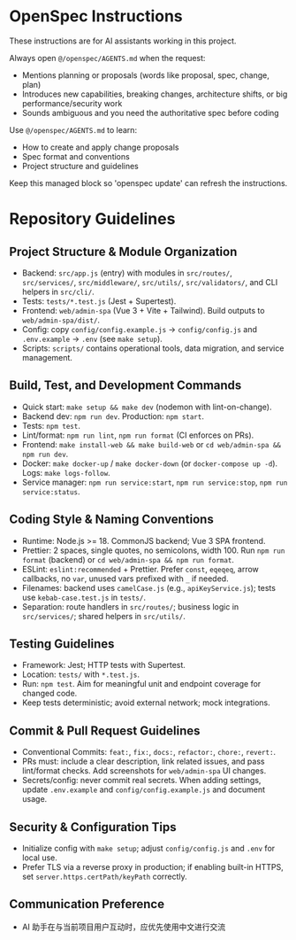 <!-- OPENSPEC:START -->
# OpenSpec Instructions

These instructions are for AI assistants working in this project.

Always open `@/openspec/AGENTS.md` when the request:
- Mentions planning or proposals (words like proposal, spec, change, plan)
- Introduces new capabilities, breaking changes, architecture shifts, or big performance/security work
- Sounds ambiguous and you need the authoritative spec before coding

Use `@/openspec/AGENTS.md` to learn:
- How to create and apply change proposals
- Spec format and conventions
- Project structure and guidelines

Keep this managed block so 'openspec update' can refresh the instructions.

<!-- OPENSPEC:END -->

# Repository Guidelines

## Project Structure & Module Organization
- Backend: `src/app.js` (entry) with modules in `src/routes/`, `src/services/`, `src/middleware/`, `src/utils/`, `src/validators/`, and CLI helpers in `src/cli/`.
- Tests: `tests/*.test.js` (Jest + Supertest).
- Frontend: `web/admin-spa` (Vue 3 + Vite + Tailwind). Build outputs to `web/admin-spa/dist/`.
- Config: copy `config/config.example.js` → `config/config.js` and `.env.example` → `.env` (see `make setup`).
- Scripts: `scripts/` contains operational tools, data migration, and service management.

## Build, Test, and Development Commands
- Quick start: `make setup && make dev` (nodemon with lint-on-change).
- Backend dev: `npm run dev`. Production: `npm start`.
- Tests: `npm test`.
- Lint/format: `npm run lint`, `npm run format` (CI enforces on PRs).
- Frontend: `make install-web && make build-web` or `cd web/admin-spa && npm run dev`.
- Docker: `make docker-up` / `make docker-down` (or `docker-compose up -d`). Logs: `make logs-follow`.
- Service manager: `npm run service:start`, `npm run service:stop`, `npm run service:status`.

## Coding Style & Naming Conventions
- Runtime: Node.js >= 18. CommonJS backend; Vue 3 SPA frontend.
- Prettier: 2 spaces, single quotes, no semicolons, width 100. Run `npm run format` (backend) or `cd web/admin-spa && npm run format`.
- ESLint: `eslint:recommended` + Prettier. Prefer `const`, `eqeqeq`, arrow callbacks, no `var`, unused vars prefixed with `_` if needed.
- Filenames: backend uses `camelCase.js` (e.g., `apiKeyService.js`); tests use `kebab-case.test.js` in `tests/`.
- Separation: route handlers in `src/routes/`; business logic in `src/services/`; shared helpers in `src/utils/`.

## Testing Guidelines
- Framework: Jest; HTTP tests with Supertest.
- Location: `tests/` with `*.test.js`.
- Run: `npm test`. Aim for meaningful unit and endpoint coverage for changed code.
- Keep tests deterministic; avoid external network; mock integrations.

## Commit & Pull Request Guidelines
- Conventional Commits: `feat:`, `fix:`, `docs:`, `refactor:`, `chore:`, `revert:`.
- PRs must: include a clear description, link related issues, and pass lint/format checks. Add screenshots for `web/admin-spa` UI changes.
- Secrets/config: never commit real secrets. When adding settings, update `.env.example` and `config/config.example.js` and document usage.

## Security & Configuration Tips
- Initialize config with `make setup`; adjust `config/config.js` and `.env` for local use.
- Prefer TLS via a reverse proxy in production; if enabling built-in HTTPS, set `server.https.certPath/keyPath` correctly.

## Communication Preference
- AI 助手在与当前项目用户互动时，应优先使用中文进行交流